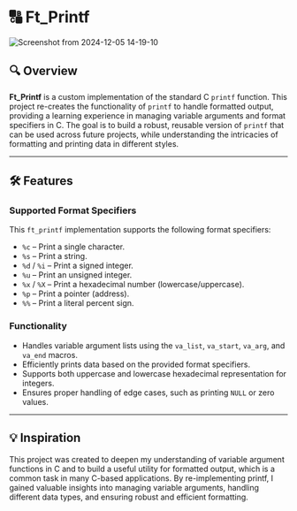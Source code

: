 # 🔠 **Ft_Printf**

![Screenshot from 2024-12-05 14-19-10](https://github.com/user-attachments/assets/792da8a6-1ade-49eb-9faa-6a7d24c125db)

## 🔍 Overview
**Ft_Printf** is a custom implementation of the standard C `printf` function. This project re-creates the functionality of `printf` to handle formatted output, providing a learning experience in managing variable arguments and format specifiers in C. The goal is to build a robust, reusable version of `printf` that can be used across future projects, while understanding the intricacies of formatting and printing data in different styles.

---

## 🛠 Features

### **Supported Format Specifiers**
This `ft_printf` implementation supports the following format specifiers:
- `%c` – Print a single character.
- `%s` – Print a string.
- `%d` / `%i` – Print a signed integer.
- `%u` – Print an unsigned integer.
- `%x` / `%X` – Print a hexadecimal number (lowercase/uppercase).
- `%p` – Print a pointer (address).
- `%%` – Print a literal percent sign.

### **Functionality**
- Handles variable argument lists using the `va_list`, `va_start`, `va_arg`, and `va_end` macros.
- Efficiently prints data based on the provided format specifiers.
- Supports both uppercase and lowercase hexadecimal representation for integers.
- Ensures proper handling of edge cases, such as printing `NULL` or zero values.

---

## 💡 Inspiration

This project was created to deepen my understanding of variable argument functions in C and to build a useful utility for formatted output, which is a common task in many C-based applications. By re-implementing printf, I gained valuable insights into managing variable arguments, handling different data types, and ensuring robust and efficient formatting.


